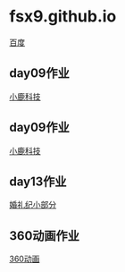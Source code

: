 # fsx9.github.io
[百度](https:www.baidu.com)
<br>
## day09作业
<a href="https://fsx9.github.io/day09/code/html/练习.html">小鹿科技</a>


## day09作业
<a href="https://fsx9.github.io/day09/code/html/练习前端部分.html">小鹿科技</a>
<br>
## day13作业
<a href="https://fsx9.github.io/day13/code/html/弹性.html">婚礼纪小部分</a>
<br>
## 360动画作业
<a href="https://fsx9.github.io/360/code/html/360.html">360动画</a>

